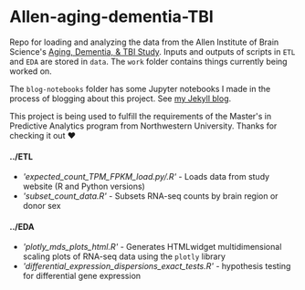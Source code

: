 # Allen-aging-dementia-TBI
Repo for loading and analyzing the data from the Allen Institute of Brain Science's [Aging, Dementia, &amp; TBI Study](http://aging.brain-map.org/). Inputs and outputs of scripts in `ETL` and `EDA` are stored in `data`. The `work` folder contains things currently being worked on.  

The `blog-notebooks` folder has some Jupyter notebooks I made in the process of blogging about this project. See [my Jekyll blog](http://blog.vislaywade.com/).  

This project is being used to fulfill the requirements of the Master's in Predictive Analytics program from Northwestern University.  Thanks for checking it out :heart:

#### ../ETL
* *'expected_count_TPM_FPKM_load.py/.R'* - Loads data from study website (R and Python versions)  
* *'subset_count_data.R'* - Subsets RNA-seq counts by brain region or donor sex   

#### ../EDA
* *'plotly_mds_plots_html.R'* - Generates HTMLwidget multidimensional scaling plots of RNA-seq data using the `plotly` library  
* *'differential_expression_dispersions_exact_tests.R'* - hypothesis testing for differential gene expression  
